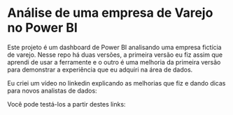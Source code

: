 # Análise de uma empresa de Varejo no Power BI

Este projeto é um dashboard de Power BI analisando uma empresa fictícia de varejo.
Nesse repo há duas versões, a primeira versão eu fiz assim que aprendi de usar a ferramente e o outro é uma melhoria da primeira versão para demonstrar a experiência que eu adquiri na área de dados.

Eu criei um vídeo no linkedin explicando as melhorias que fiz e dando dicas para novos analistas de dados: 

Você pode testá-los a partir destes links:

